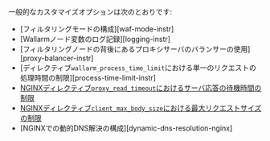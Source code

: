 一般的なカスタマイズオプションは次のとおりです:

* [フィルタリングモードの構成][waf-mode-instr]
* [Wallarmノード変数のログ記録][logging-instr]
* [フィルタリングノードの背後にあるプロキシサーバのバランサーの使用][proxy-balancer-instr]
* [ディレクティブ`wallarm_process_time_limit`における単一のリクエストの処理時間の制限][process-time-limit-instr]
* [NGINXディレクティブ`proxy_read_timeout`におけるサーバ応答の待機時間の制限](https://nginx.org/en/docs/http/ngx_http_proxy_module.html#proxy_read_timeout)
* [NGINXディレクティブ`client_max_body_size`における最大リクエストサイズの制限](https://nginx.org/en/docs/http/ngx_http_core_module.html#client_max_body_size)
* [NGINXでの動的DNS解決の構成][dynamic-dns-resolution-nginx]